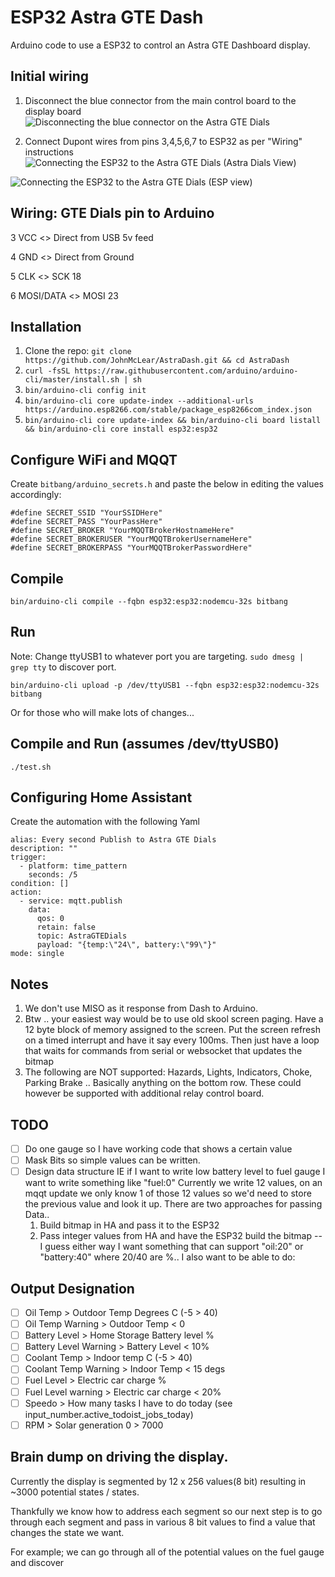 # ESP32 Astra GTE Dash
Arduino code to use a ESP32 to control an Astra GTE Dashboard display.

## Initial wiring
1. Disconnect the blue connector from the main control board to the display board
![Disconnecting the blue connector on the Astra GTE Dials](https://github.com/JohnMcLear/AstraDash/assets/220864/3600ab1a-57b3-4267-b3ec-5098f7bfbefa)

1. Connect Dupont wires from pins 3,4,5,6,7 to ESP32 as per "Wiring" instructions
![Connecting the ESP32 to the Astra GTE Dials (Astra Dials View)](https://github.com/JohnMcLear/AstraDash/assets/220864/44b5a965-aa06-49ab-9637-cea280dbe507)

![Connecting the ESP32 to the Astra GTE Dials (ESP view)](https://github.com/JohnMcLear/AstraDash/assets/220864/fbfee946-2f15-4cee-b03e-1722e2407713)


## Wiring: GTE Dials pin to Arduino

3 VCC <> Direct from USB 5v feed

4 GND <> Direct from Ground

5 CLK <> SCK 18

6 MOSI/DATA <> MOSI 23

## Installation
1. Clone the repo: ``git clone https://github.com/JohnMcLear/AstraDash.git && cd AstraDash``
1. ``curl -fsSL https://raw.githubusercontent.com/arduino/arduino-cli/master/install.sh | sh``
1. ``bin/arduino-cli config init``
1. ``bin/arduino-cli core update-index --additional-urls https://arduino.esp8266.com/stable/package_esp8266com_index.json``
1. ``bin/arduino-cli core update-index && bin/arduino-cli board listall && bin/arduino-cli core install esp32:esp32``

## Configure WiFi and MQQT
Create ``bitbang/arduino_secrets.h`` and paste the below in editing the values accordingly:
```
#define SECRET_SSID "YourSSIDHere"
#define SECRET_PASS "YourPassHere"
#define SECRET_BROKER "YourMQQTBrokerHostnameHere"
#define SECRET_BROKERUSER "YourMQQTBrokerUsernameHere"
#define SECRET_BROKERPASS "YourMQQTBrokerPasswordHere"
```

## Compile
``bin/arduino-cli compile --fqbn esp32:esp32:nodemcu-32s bitbang``

## Run
Note: Change ttyUSB1 to whatever port you are targeting.  ``sudo dmesg | grep tty`` to discover port.

``bin/arduino-cli upload -p /dev/ttyUSB1 --fqbn esp32:esp32:nodemcu-32s bitbang``

Or for those who will make lots of changes...

## Compile and Run (assumes /dev/ttyUSB0)
``./test.sh``

## Configuring Home Assistant
Create the automation with the following Yaml

```
alias: Every second Publish to Astra GTE Dials
description: ""
trigger:
  - platform: time_pattern
    seconds: /5
condition: []
action:
  - service: mqtt.publish
    data:
      qos: 0
      retain: false
      topic: AstraGTEDials
      payload: "{temp:\"24\", battery:\"99\"}"
mode: single
```


## Notes
1. We don't use MISO as it response from Dash to Arduino.
1. Btw .. your easiest way would be to use old skool screen paging.  Have a 12 byte block of memory assigned to the screen. Put the screen refresh on a timed interrupt and have it say every 100ms. Then just have a loop that waits for commands from serial or websocket that updates the bitmap
1. The following are NOT supported: Hazards, Lights, Indicators, Choke, Parking Brake ..   Basically anything on the bottom row.  These could however be supported with additional relay control board.

## TODO
 - [ ] Do one gauge so I have working code that shows a certain value
 - [ ] Mask Bits so simple values can be written.
 - [ ] Design data structure IE if I want to write low battery level to fuel gauge I want to write something like "fuel:0"
   Currently we write 12 values, on an mqqt update we only know 1 of those 12 values so we'd need to store the previous value and look it up.
   There are two approaches for passing Data..
    1. Build bitmap in HA and pass it to the ESP32
    1. Pass integer values from HA and have the ESP32 build the bitmap
 -- I guess either way I want something that can support "oil:20" or "battery:40" where 20/40 are %..  I also want to be able to do:

## Output Designation
 - [ ] Oil Temp > Outdoor Temp Degrees C (-5 > 40)
 - [ ] Oil Temp Warning > Outdoor Temp < 0
 - [ ] Battery Level > Home Storage Battery level %
 - [ ] Battery Level Warning > Battery Level < 10%
 - [ ] Coolant Temp > Indoor temp C (-5 > 40)
 - [ ] Coolant Temp Warning > Indoor Temp < 15 degs
 - [ ] Fuel Level > Electric car charge %
 - [ ] Fuel Level warning > Electric car charge < 20%
 - [ ] Speedo > How many tasks I have to do today (see input_number.active_todoist_jobs_today)
 - [ ] RPM > Solar generation 0 > 7000

## Brain dump on driving the display.
Currently the display is segmented by 12 x 256 values(8 bit) resulting in ~3000 potential states / states.

Thankfully we know how to address each segment so our next step is to go through each segment and pass in various 8 bit values to find a value that changes the state we want.

For example; we can go through all of the potential values on the fuel gauge and discover 

